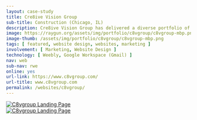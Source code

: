 ```yaml
---
layout: case-study
title: Cre8ive Vision Group
sub-title: Construction (Chicago, IL)
description: Cre8ive Vision Group has delivered a diverse portfolio of construction and rehabilitation projects throughout the Chicago area and beyond. C8V also offers comprehensive project management services, managing an average of $15 million in total project revenue annually. I translated print materials into a single page marketing portal to attract new clients by showcasing their beautiful portfolio. I also manage the Google Workspace e-mail account for the business.
image: https://raygun.org/assets/img/portfolio/c8vgroup/c8vgroup-mbp.png
image-thumb: /assets/img/portfolio/c8vgroup/c8vgroup-mbp.png
tags: [ featured, website design, websites, marketing ]
involvement: [ Marketing, Website Design ]
technology: [ Weebly, Google Workspace (Gmail) ]
nav: web
sub-nav: rwe
online: yes
url-link: https://www.c8vgroup.com/
url-title: www.c8vgroup.com
permalink: /websites/c8vgroup/
---
```

<div class="container-fluid brookside bg-white">
  <div class="container-fluid">
    <div class="row py-5" id="trigger-4">
      <div class="col-lg-6 mt-5" data-aos="fade-up" data-aos-once="true" data-aos-anchor="#trigger-4" data-aos-duration="400">
        <a href="/assets/img/portfolio/c8vgroup/c8vgroup-top.png" class="glightboxGallery"><img src="/assets/img/portfolio/c8vgroup/c8vgroup-top.png" alt="C8vgroup Landing Page" class="img-fluid cursor-zoom border border-5"></a> 
      </div>
      <div class="col-lg-6 mt-5" data-aos="fade-up" data-aos-once="true" data-aos-anchor="#trigger-4" data-aos-duration="800">
        <a href="/assets/img/portfolio/c8vgroup/c8vgroup-bottom.png" class="glightboxGallery"><img src="/assets/img/portfolio/c8vgroup/c8vgroup-bottom.png" alt="C8vgroup Landing Page" class="img-fluid cursor-zoom border border-5"></a> 
      </div>
    </div>
  </div>
</div>